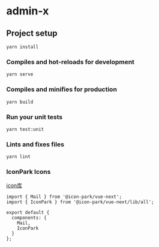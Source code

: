 # admin-x

## Project setup
```
yarn install
```

### Compiles and hot-reloads for development
```
yarn serve
```

### Compiles and minifies for production
```
yarn build
```

### Run your unit tests
```
yarn test:unit
```

### Lints and fixes files
```
yarn lint
```
### IconPark Icons
[icon库](http://iconpark.bytedance.com/official)
```
import { Mail } from '@icon-park/vue-next';
import { IconPark } from '@icon-park/vue-next/lib/all';

export default {
  components: {
    Mail,
    IconPark
  }
};
```
